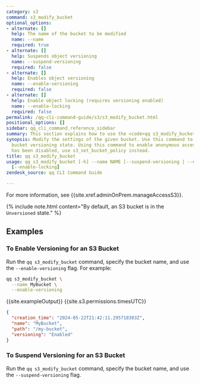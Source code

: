 ```yaml
---
category: s3
command: s3_modify_bucket
optional_options:
- alternate: []
  help: The name of the bucket to be modified
  name: --name
  required: true
- alternate: []
  help: Suspends object versioning
  name: --suspend-versioning
  required: false
- alternate: []
  help: Enables object versioning
  name: --enable-versioning
  required: false
- alternate: []
  help: Enable object locking (requires versioning enabled)
  name: --enable-locking
  required: false
permalink: /qq-cli-command-guide/s3/s3_modify_bucket.html
positional_options: []
sidebar: qq_cli_command_reference_sidebar
summary: This section explains how to use the <code>qq s3_modify_bucket</code> command.
synopsis: Modify the settings of the given bucket. Use this command to update the
  bucket versioning state. Using this command to enable anonymous access to a bucket
  has been disabled, use s3_set_bucket_policy instead.
title: qq s3_modify_bucket
usage: qq s3_modify_bucket [-h] --name NAME [--suspend-versioning | --enable-versioning]
  [--enable-locking]
zendesk_source: qq CLI Command Guide

---
```

For more information, see {{site.xref.adminOnPrem.manageAccessS3}}.

{% include note.html content="By default, an S3 bucket is in the `Unversioned` state." %}

## Examples

### To Enable Versioning for an S3 Bucket
Run the `qq s3_modify_bucket` command, specify the bucket name, and use the `--enable-versioning` flag. For example:

```bash
qq s3_modify_bucket \
  --name MyBucket \
  --enable-versioning
```

{{site.exampleOutput}} {{site.s3.permissions.timesUTC}}

```json
{
  "creation_time": "2024-05-22T21:42:11.295718303Z",
  "name": "MyBucket",
  "path": "/my-bucket",
  "versioning": "Enabled"
}
```

### To Suspend Versioning for an S3 Bucket
Run the `qq s3_modify_bucket` command, specify the bucket name, and use the `--suspend-versioning` flag.

